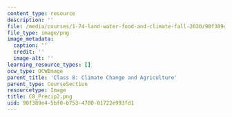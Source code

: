 ```yaml
---
content_type: resource
description: ''
file: /media/courses/1-74-land-water-food-and-climate-fall-2020/90f389e45bf0b753470001722e993fd1_C8_Precip2.png
file_type: image/png
image_metadata:
  caption: ''
  credit: ''
  image-alt: ''
learning_resource_types: []
ocw_type: OCWImage
parent_title: 'Class 8: Climate Change and Agriculture'
parent_type: CourseSection
resourcetype: Image
title: C8_Precip2.png
uid: 90f389e4-5bf0-b753-4700-01722e993fd1
---
```

